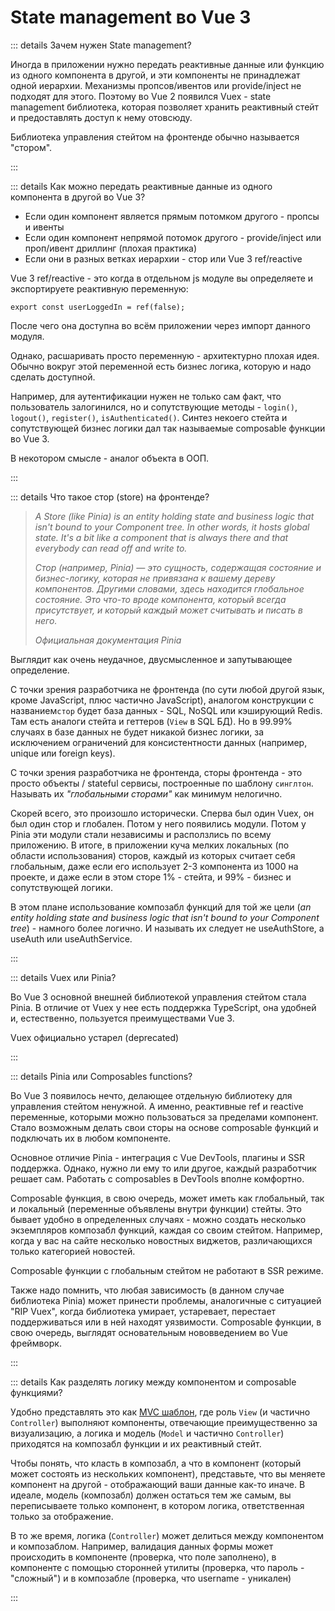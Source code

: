 <!-- TODO: -->

# State management во Vue 3

::: details Зачем нужен State management?

Иногда в приложении нужно передать реактивные данные или функцию из одного компонента в другой, и эти компоненты не принадлежат одной иерархии. Механизмы пропсов/ивентов или provide/inject не подходят для этого. Поэтому во Vue 2 появился Vuex - state management библиотека, которая позволяет хранить реактивный стейт и предоставлять доступ к нему отовсюду.

Библиотека управления стейтом на фронтенде обычно называется "стором".

:::

::: details Как можно передать реактивные данные из одного компонента в другой во Vue 3?

- Если один компонент является прямым потомком другого - пропсы и ивенты
- Если один компонент непрямой потомок другого - provide/inject или проп/ивент дриллинг (плохая практика)
- Если они в разных ветках иерархии - стор или Vue 3 ref/reactive

Vue 3 ref/reactive - это когда в отдельном js модуле вы определяете и экспортируете реактивную переменную:

```
export const userLoggedIn = ref(false);
```

После чего она доступна во всём приложении через импорт данного модуля.

Однако, расшаривать просто переменную - архитектурно плохая идея. Обычно вокруг этой переменной есть бизнес логика, которую и надо сделать доступной.

Например, для аутентификации нужен не только сам факт, что пользователь залогинился, но и сопутствующие методы - `login()`, `logout()`, `register()`, `isAuthenticated()`. Синтез некоего стейта и сопутствующей бизнес логики дал так называемые composable функции во Vue 3.

В некотором смысле - аналог объекта в ООП.

:::

::: details Что такое стор (store) на фронтенде?

> _A Store (like Pinia) is an entity holding state and business logic that isn't bound to your Component tree. In other words, it hosts global state. It's a bit like a component that is always there and that everybody can read off and write to._
>
> _Стор (например, Pinia) — это сущность, содержащая состояние и бизнес-логику, которая не привязана к вашему дереву компонентов. Другими словами, здесь находится глобальное состояние. Это что-то вроде компонента, который всегда присутствует, и который каждый может считывать и писать в него._
>
> _Официальная документация Pinia_

Выглядит как очень неудачное, двусмысленное и запутывающее определение.

С точки зрения разработчика не фронтенда (по сути любой другой язык, кроме JavaScript, плюс частично JavaScript), аналогом конструкции с названием`стор` будет база данных - SQL, NoSQL или кэширующий Redis. Там есть аналоги стейта и геттеров (`View` в SQL БД). Но в 99.99% случаях в базе данных не будет никакой бизнес логики, за исключением ограничений для консистентности данных (например, unique или foreign keys).

С точки зрения разработчика не фронтенда, сторы фронтенда - это просто объекты / stateful сервисы, построенные по шаблону `синглтон`. Называть их _"глобальными сторами"_ как минимум нелогично.

Скорей всего, это произошло исторически. Сперва был один Vuex, он был один стор и глобален. Потом у него появились модули. Потом у Pinia эти модули стали независимы и расползлись по всему приложению. В итоге, в приложении куча мелких локальных (по области использования) сторов, каждый из которых считает себя глобальным, даже если его использует 2-3 компонента из 1000 на проекте, и даже если в этом сторе 1% - стейта, и 99% - бизнес и сопутствующей логики.

В этом плане использование композабл функций для той же цели (_an entity holding state and business logic that isn't bound to your Component tree_) - намного более логично. И называть их следует не useAuthStore, а useAuth или useAuthService.

:::

::: details Vuex или Pinia?

Во Vue 3 основной внешней библиотекой управления стейтом стала Pinia. В отличие от Vuex у нее есть поддержка TypeScript, она удобней и, естественно, пользуется преимуществами Vue 3.

Vuex официально устарел (deprecated)

:::

::: details Pinia или Composables functions?

Во Vue 3 появилось нечто, делающее отдельную библиотеку для управления стейтом ненужной. А именно, реактивные ref и reactive переменные, которыми можно пользоваться за пределами компонент. Стало возможным делать свои сторы на основе composable функций и подключать их в любом компоненте.

Основное отличие Pinia - интеграция с Vue DevTools, плагины и SSR поддержка. Однако, нужно ли ему то или другое, каждый разработчик решает сам. Работать с composables в DevTools вполне комфортно.

Composable функция, в свою очередь, может иметь как глобальный, так и локальный (переменные объявлены внутри функции) стейты. Это бывает удобно в определенных случаях - можно создать несколько экземпляров композабл функций, каждая со своим стейтом. Например, когда у вас на сайте несколько новостных виджетов, различающихся только категорией новостей.

Composable функции с глобальным стейтом не работают в SSR режиме.

Также надо помнить, что любая зависимость (в данном случае библиотека Pinia) может принести проблемы, аналогичные с ситуацией "RIP Vuex", когда библиотека умирает, устаревает, перестает поддерживаться или в ней находят уязвимости. Composable функции, в свою очередь, выглядят основательным нововведением во Vue фреймворк.

:::

::: details Как разделять логику между компонентом и composable функциями?

Удобно представлять это как [MVC шаблон](https://ru.wikipedia.org/wiki/Model-View-Controller), где роль `View` (и частично `Controller`) выполняют компоненты, отвечающие преимущественно за визуализацию, а логика и модель (`Model` и частично `Controller`) приходятся на композабл функции и их реактивный стейт.

Чтобы понять, что класть в композабл, а что в компонент (который может состоять из нескольких компонент), представьте, что вы меняете компонент на другой - отображающий ваши данные как-то иначе. В идеале, модель (композабл) должен остаться тем же самым, вы переписываете только компонент, в котором логика, ответственная только за отображение.

В то же время, логика (`Controller`) может делиться между компонентом и композаблом. Например, валидация данных формы может происходить в компоненте (проверка, что поле заполнено), в компоненте с помощью сторонней утилиты (проверка, что пароль - "сложный") и в композабле (проверка, что username - уникален)

:::
